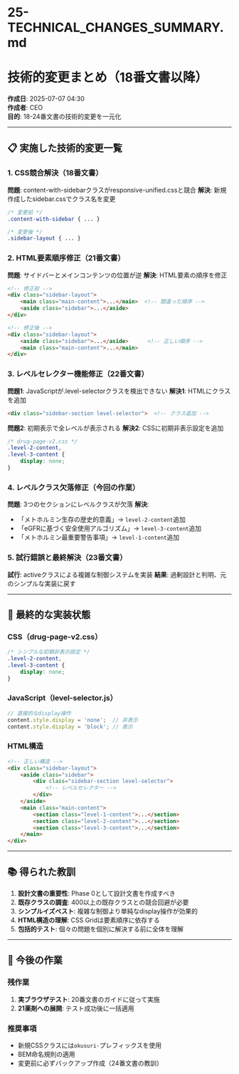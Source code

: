 # 25-TECHNICAL_CHANGES_SUMMARY.md
# 技術的変更まとめ（18番文書以降）

**作成日**: 2025-07-07 04:30  
**作成者**: CEO  
**目的**: 18-24番文書の技術的変更を一元化

---

## 📋 実施した技術的変更一覧

### 1. **CSS競合解決**（18番文書）
**問題**: content-with-sidebarクラスがresponsive-unified.cssと競合
**解決**: 新規作成したsidebar.cssでクラス名を変更
```css
/* 変更前 */
.content-with-sidebar { ... }

/* 変更後 */  
.sidebar-layout { ... }
```

### 2. **HTML要素順序修正**（21番文書）
**問題**: サイドバーとメインコンテンツの位置が逆
**解決**: HTML要素の順序を修正
```html
<!-- 修正前 -->
<div class="sidebar-layout">
    <main class="main-content">...</main>  <!-- 間違った順序 -->
    <aside class="sidebar">...</aside>
</div>

<!-- 修正後 -->
<div class="sidebar-layout">
    <aside class="sidebar">...</aside>      <!-- 正しい順序 -->
    <main class="main-content">...</main>
</div>
```

### 3. **レベルセレクター機能修正**（22番文書）
**問題1**: JavaScriptが.level-selectorクラスを検出できない
**解決1**: HTMLにクラスを追加
```html
<div class="sidebar-section level-selector">  <!-- クラス追加 -->
```

**問題2**: 初期表示で全レベルが表示される
**解決2**: CSSに初期非表示設定を追加
```css
/* drug-page-v2.css */
.level-2-content,
.level-3-content {
    display: none;
}
```

### 4. **レベルクラス欠落修正**（今回の作業）
**問題**: 3つのセクションにレベルクラスが欠落
**解決**: 
- 「メトホルミン生存の歴史的意義」→ `level-2-content`追加
- 「eGFRに基づく安全使用アルゴリズム」→ `level-3-content`追加
- 「メトホルミン最重要警告事項」→ `level-1-content`追加

### 5. **試行錯誤と最終解決**（23番文書）
**試行**: activeクラスによる複雑な制御システムを実装
**結果**: 過剰設計と判明、元のシンプルな実装に戻す

---

## 🎯 最終的な実装状態

### CSS（drug-page-v2.css）
```css
/* シンプルな初期非表示設定 */
.level-2-content,
.level-3-content {
    display: none;
}
```

### JavaScript（level-selector.js）
```javascript
// 直接的なdisplay操作
content.style.display = 'none';  // 非表示
content.style.display = 'block'; // 表示
```

### HTML構造
```html
<!-- 正しい構造 -->
<div class="sidebar-layout">
    <aside class="sidebar">
        <div class="sidebar-section level-selector">
            <!-- レベルセレクター -->
        </div>
    </aside>
    <main class="main-content">
        <section class="level-1-content">...</section>
        <section class="level-2-content">...</section>
        <section class="level-3-content">...</section>
    </main>
</div>
```

---

## 📚 得られた教訓

1. **設計文書の重要性**: Phase 0として設計文書を作成すべき
2. **既存クラスの調査**: 400以上の既存クラスとの競合回避が必要
3. **シンプルイズベスト**: 複雑な制御より単純なdisplay操作が効果的
4. **HTML構造の理解**: CSS Gridは要素順序に依存する
5. **包括的テスト**: 個々の問題を個別に解決する前に全体を理解

---

## 🚀 今後の作業

### 残作業
1. **実ブラウザテスト**: 20番文書のガイドに従って実施
2. **21薬剤への展開**: テスト成功後に一括適用

### 推奨事項
- 新規CSSクラスには`okusuri-`プレフィックスを使用
- BEM命名規則の適用
- 変更前に必ずバックアップ作成（24番文書の教訓）